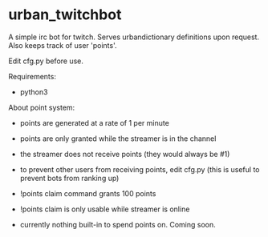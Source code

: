 # urban_twitchbot
A simple irc bot for twitch. 
Serves urbandictionary definitions upon request.
Also keeps track of user 'points'.

Edit cfg.py before use.

Requirements:
* python3

About point system:
* points are generated at a rate of 1 per minute
* points are only granted while the streamer is in the channel
* the streamer does not receive points (they would always be #1)
* to prevent other users from receiving points, edit cfg.py
   (this is useful to prevent bots from ranking up)
* !points claim command grants 100 points
* !points claim is only usable while streamer is online

* currently nothing built-in to spend points on. Coming soon.
